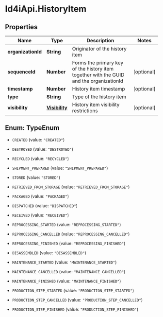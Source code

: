 # Id4iApi.HistoryItem

## Properties
Name | Type | Description | Notes
------------ | ------------- | ------------- | -------------
**organizationId** | **String** | Originator of the history item | 
**sequenceId** | **Number** | Forms the primary key of the history item together with the GUID and the organizationId | [optional] 
**timestamp** | **Number** | History item timestamp | [optional] 
**type** | **String** | Type of the history item | 
**visibility** | [**Visibility**](Visibility.md) | History item visibility restrictions | [optional] 


<a name="TypeEnum"></a>
## Enum: TypeEnum


* `CREATED` (value: `"CREATED"`)

* `DESTROYED` (value: `"DESTROYED"`)

* `RECYCLED` (value: `"RECYCLED"`)

* `SHIPMENT_PREPARED` (value: `"SHIPMENT_PREPARED"`)

* `STORED` (value: `"STORED"`)

* `RETRIEVED_FROM_STORAGE` (value: `"RETRIEVED_FROM_STORAGE"`)

* `PACKAGED` (value: `"PACKAGED"`)

* `DISPATCHED` (value: `"DISPATCHED"`)

* `RECEIVED` (value: `"RECEIVED"`)

* `REPROCESSING_STARTED` (value: `"REPROCESSING_STARTED"`)

* `REPROCESSING_CANCELLED` (value: `"REPROCESSING_CANCELLED"`)

* `REPROCESSING_FINISHED` (value: `"REPROCESSING_FINISHED"`)

* `DISASSEMBLED` (value: `"DISASSEMBLED"`)

* `MAINTENANCE_STARTED` (value: `"MAINTENANCE_STARTED"`)

* `MAINTENANCE_CANCELLED` (value: `"MAINTENANCE_CANCELLED"`)

* `MAINTENANCE_FINISHED` (value: `"MAINTENANCE_FINISHED"`)

* `PRODUCTION_STEP_STARTED` (value: `"PRODUCTION_STEP_STARTED"`)

* `PRODUCTION_STEP_CANCELLED` (value: `"PRODUCTION_STEP_CANCELLED"`)

* `PRODUCTION_STEP_FINISHED` (value: `"PRODUCTION_STEP_FINISHED"`)




